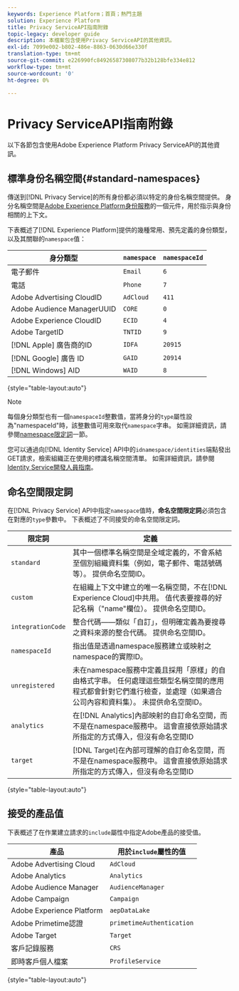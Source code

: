 ```yaml
---
keywords: Experience Platform；首頁；熱門主題
solution: Experience Platform
title: Privacy ServiceAPI指南附錄
topic-legacy: developer guide
description: 本檔案包含使用Privacy ServiceAPI的其他資訊。
exl-id: 7099e002-b802-486e-8863-0630d66e330f
translation-type: tm+mt
source-git-commit: e226990fc84926587308077b32b128bfe334e812
workflow-type: tm+mt
source-wordcount: '0'
ht-degree: 0%

---
```


# Privacy ServiceAPI指南附錄

以下各節包含使用Adobe Experience Platform Privacy ServiceAPI的其他資訊。

## 標準身份名稱空間{#standard-namespaces}

傳送到[!DNL Privacy Service]的所有身份都必須以特定的身份名稱空間提供。 身分名稱空間是[Adobe Experience Platform身份服務](../../identity-service/home.md)的一個元件，用於指示與身份相關的上下文。

下表概述了[!DNL Experience Platform]提供的幾種常用、預先定義的身份類型，以及其關聯的`namespace`值：

| 身分類型 | `namespace` | `namespaceId` |
| --- | --- | --- |
| 電子郵件 | `Email` | `6` |
| 電話 | `Phone` | `7` |
| Adobe Advertising CloudID | `AdCloud` | `411` |
| Adobe Audience ManagerUUID | `CORE` | `0` |
| Adobe Experience CloudID | `ECID` | `4` |
| Adobe TargetID | `TNTID` | `9` |
| [!DNL Apple] 廣告商的ID | `IDFA` | `20915` |
| [!DNL Google] 廣告 ID | `GAID` | `20914` |
| [!DNL Windows] AID | `WAID` | `8` |

{style=&quot;table-layout:auto&quot;}

>[!NOTE]
>
>每個身分類型也有一個`namespaceId`整數值，當將身分的`type`屬性設為&quot;namespaceId&quot;時，該整數值可用來取代`namespace`字串。 如需詳細資訊，請參閱[namespace限定詞](#namespace-qualifiers)一節。

您可以通過向[!DNL Identity Service] API中的`idnamespace/identities`端點發出GET請求，檢索組織正在使用的標識名稱空間清單。 如需詳細資訊，請參閱[Identity Service開發人員指南](../../identity-service/api/getting-started.md)。

## 命名空間限定詞

在[!DNL Privacy Service] API中指定`namespace`值時，**命名空間限定詞**&#x200B;必須包含在對應的`type`參數中。 下表概述了不同接受的命名空間限定詞。

| 限定詞 | 定義 |
| --------- | ---------- |
| `standard` | 其中一個標準名稱空間是全域定義的，不會系結至個別組織資料集（例如，電子郵件、電話號碼等）。 提供命名空間ID。 |
| `custom` | 在組織上下文中建立的唯一名稱空間，不在[!DNL Experience Cloud]中共用。 值代表要搜尋的好記名稱（&quot;name&quot;欄位）。 提供命名空間ID。 |
| `integrationCode` | 整合代碼——類似「自訂」，但明確定義為要搜尋之資料來源的整合代碼。 提供命名空間ID。 |
| `namespaceId` | 指出值是透過namespace服務建立或映射之namespace的實際ID。 |
| `unregistered` | 未在namespace服務中定義且採用「原樣」的自由格式字串。 任何處理這些類型名稱空間的應用程式都會針對它們進行檢查，並處理（如果適合公司內容和資料集）。 未提供命名空間ID。 |
| `analytics` | 在[!DNL Analytics]內部映射的自訂命名空間，而不是在namespace服務中。 這會直接依原始請求所指定的方式傳入，但沒有命名空間ID |
| `target` | [!DNL Target]在內部可理解的自訂命名空間，而不是在namespace服務中。 這會直接依原始請求所指定的方式傳入，但沒有命名空間ID |

{style=&quot;table-layout:auto&quot;}

## 接受的產品值

下表概述了在作業建立請求的`include`屬性中指定Adobe產品的接受值。

| 產品 | 用於`include`屬性的值 |
| --- | --- |
| Adobe Advertising Cloud | `AdCloud` |
| Adobe Analytics | `Analytics` |
| Adobe Audience Manager | `AudienceManager` |
| Adobe Campaign | `Campaign` |
| Adobe Experience Platform | `aepDataLake` |
| Adobe Primetime認證 | `primetimeAuthentication` |
| Adobe Target | `Target` |
| 客戶記錄服務 | `CRS` |
| 即時客戶個人檔案 | `ProfileService` |

{style=&quot;table-layout:auto&quot;}